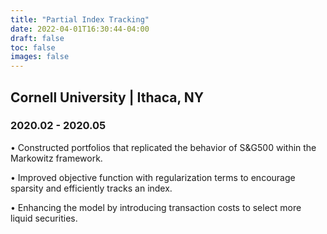 ```yaml
---
title: "Partial Index Tracking"
date: 2022-04-01T16:30:44-04:00
draft: false
toc: false
images: false
---
```

## Cornell University | Ithaca, NY
### 2020.02 - 2020.05
•	Constructed portfolios that replicated the behavior of S&G500 within the Markowitz framework.

•	Improved objective function with regularization terms to encourage sparsity and efficiently tracks an index.

•	Enhancing the model by introducing transaction costs to select more liquid securities.

